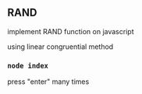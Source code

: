 ## RAND

implement RAND function on javascript

using linear congruential method

### `node index`

press "enter" many times
